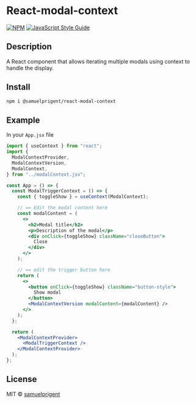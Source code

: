 # React-modal-context

[![NPM](https://img.shields.io/npm/v/modal-library.svg)](https://www.npmjs.com/package/modal-library) [![JavaScript Style Guide](https://img.shields.io/badge/code_style-standard-brightgreen.svg)](https://standardjs.com)

## Description

A React component that allows iterating multiple modals using context to handle the display.

## Install

```bash
npm i @samuelprigent/react-modal-context
```

## Example

In your `App.jsx` file

```jsx
import { useContext } from "react";
import {
  ModalContextProvider,
  ModalContextVersion,
  ModalContext,
} from "../modalContext.jsx";

const App = () => {
  const ModalTriggerContext = () => {
    const { toggleShow } = useContext(ModalContext);

    // == Edit the modal content here
    const modalContent = (
      <>
        <h2>Modal title</h2>
        <p>Description of the modal</p>
        <div onClick={toggleShow} className="closeButton">
          Close
        </div>
      </>
    );

    // == edit the trigger button here
    return (
      <>
        <button onClick={toggleShow} className="button-style">
          Show modal
        </button>
        <ModalContextVersion modalContent={modalContent} />
      </>
    );
  };

  return (
    <ModalContextProvider>
      <ModalTriggerContext />
    </ModalContextProvider>
  );
};
```

## License

MIT © [samuelprigent](https://github.com/samuelprigent)
